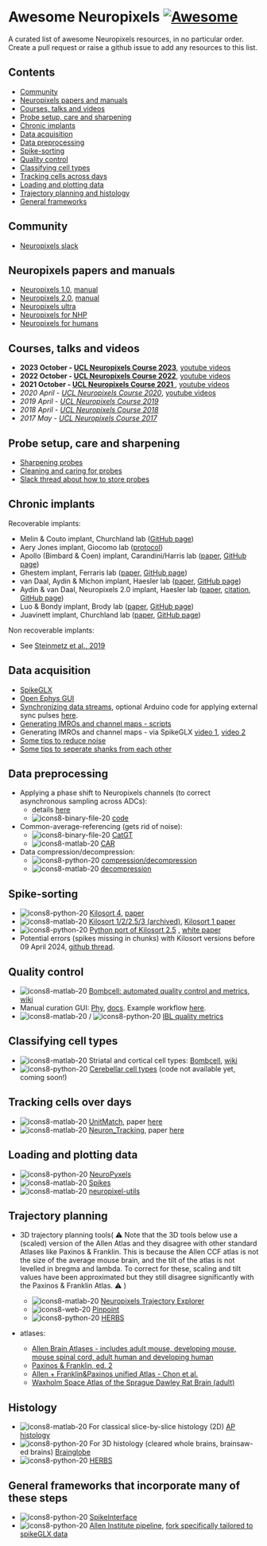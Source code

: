 # Awesome Neuropixels [![Awesome](https://cdn.rawgit.com/sindresorhus/awesome/d7305f38d29fed78fa85652e3a63e154dd8e8829/media/badge.svg)](https://github.com/sindresorhus/awesome)

A curated list of awesome Neuropixels resources, in no particular order. Create a pull request or raise a github issue to add any resources to this list. 

## Contents

<!-- START_TOC -->
* [Community](#community)
* [Neuropixels papers and manuals](#neuropixels_papers_and_manuals)
* [Courses, talks and videos](#courses_talks_and_videos)
* [Probe setup, care and sharpening](#probe_setup,_care_and_sharpening)
* [Chronic implants](#chronic_implants)
* [Data acquisition](#data_acquisition)
* [Data preprocessing](#data_preprocessing)
* [Spike-sorting](#spike_sorting)
* [Quality control](#quality_control)
* [Classifying cell types](#classifying_cell_types)
* [Tracking cells across days](#tracking_cells_over_days)
* [Loading and plotting data](#loading_and_plotting_data)
* [Trajectory planning and histology](#trajectory_planning_and_histology)
* [General frameworks](#general_frameworks)
<!-- END_TOC -->

## Community
- [Neuropixels slack](https://app.slack.com/client/T93QUDDCM)

## Neuropixels papers and manuals
- [Neuropixels 1.0](https://www.nature.com/articles/nature24636/), [manual](https://www.neuropixels.org/_files/ugd/832f20_ba7f3e9e639b49809458cf64d76abdcc.pdf)
- [Neuropixels 2.0](https://www.science.org/doi/10.1126/science.abf4588), [manual](https://github.com/Julie-Fabre/awesome-neuropixels/blob/master/Neuropixels%202.0%20User%20Manual%20V1.0.pdf)
- [Neuropixels ultra](https://www.biorxiv.org/content/10.1101/2023.08.23.554527v2)
- [Neuropixels for NHP](https://www.biorxiv.org/content/10.1101/2023.02.01.526664v3)
- [Neuropixels for humans](https://www.nature.com/articles/s41596-023-00871-2)

## Courses, talks and videos
- **2023 October - [UCL Neuropixels Course 2023](https://www.ucl.ac.uk/neuropixels/training/2023-neuropixels-course)**, [youtube videos](https://www.youtube.com/watch?v=epxx_w2mhhg&list=PLfhWmWntvjl4Wi-K9Wx1Wx3WkCqpHnwaQ)
- **2022 October - [UCL Neuropixels Course 2022](https://www.ucl.ac.uk/neuropixels/training/2022-intro-neuropixels-course)**, [youtube videos](https://www.youtube.com/watch?v=koukfLPyPSc&list=PLfhWmWntvjl7fpEDt-Ip8phYETFGUQDXc)
- **2021  October - [UCL Neuropixels Course 2021 ](https://www.ucl.ac.uk/neuropixels/training/2021-neuropixels-course)**, [youtube videos](https://www.youtube.com/watch?v=KBjwNRp41T4&list=PLfhWmWntvjl64ti_a-MzHlwqwEU0ZlALb)
- _2020 April - [UCL Neuropixels Course 2020](https://www.ucl.ac.uk/neuropixels/training/2020-neuropixels-course)_, [youtube videos](https://www.youtube.com/watch?v=5pAI3Rs_GTg&list=PLfhWmWntvjl7kljKozClpjS29DoY8V5pB)
- _2019 April - [UCL Neuropixels Course 2019](http://www.ucl.ac.uk/neuropixels/courses/2019-course)_
- _2018 April - [UCL Neuropixels Course 2018](http://www.ucl.ac.uk/neuropixels/courses/2018-course)_
- _2017 May - [UCL Neuropixels Course 2017](http://www.ucl.ac.uk/neuropixels/courses/2017-course)_

## Probe setup, care and sharpening
- [Sharpening probes](https://github.com/cortex-lab/neuropixels/wiki/Sharpening)
- [Cleaning and caring for probes](https://github.com/cortex-lab/neuropixels/wiki/Probe_care)
- [Slack thread about how to store probes](https://neuropixelsgroup.slack.com/archives/C93JDLKJP/p1699504147935669) 

## Chronic implants 

Recoverable implants:
- Melin & Couto implant, Churchland lab ([GitHub page](https://github.com/spkware/chronic_holder))
- Aery Jones implant, Giocomo lab ([protocol](https://open-neuroscience.com/post/chronic_recoverable_neuropixels_in_mice/))
- Apollo (Bimbard & Coen) implant, Carandini/Harris lab ([paper](https://elifesciences.org/reviewed-preprints/98522), [GitHub page](https://github.com/Coen-Lab/chronic-neuropixels))
- Ghestem implant, Ferraris lab ([paper](https://iopscience.iop.org/article/10.1088/1741-2552/ace218), [GitHub page](https://github.com/INS-PhysioNet/npx-ghestem))
- van Daal, Aydin & Michon implant, Haesler lab ([paper](https://www.nature.com/articles/s41596-021-00539-9), [GitHub page](https://github.com/nerf-common/chronic-neuropixels-protocol))
- Aydin & van Daal, Neuropixels 2.0 implant, Haesler lab ([paper](https://www.science.org/doi/full/10.1126/science.abf4588), [citation](https://zenodo.org/records/4564136), [GitHub page](https://github.com/nerf-common/chronic-neuropixels2))
- Luo & Bondy implant, Brody lab ([paper](https://elifesciences.org/articles/59716), [GitHub page](https://github.com/Brody-Lab/chronic_neuropixels))
- Juavinett implant, Churchland lab ([paper](https://elifesciences.org/articles/47188), [GitHub page](https://github.com/churchlandlab/ChronicNeuropixels))

Non recoverable implants:
- See [Steinmetz et al., 2019](https://www.science.org/doi/10.1126/science.abf4588)
  
## Data acquisition
- [SpikeGLX](https://billkarsh.github.io/SpikeGLX/)
- [Open Ephys GUI](https://open-ephys.org/gui)
- [Synchronizing data streams](https://open-ephys.github.io/gui-docs/Tutorials/Data-Synchronization.html), optional Arduino code for applying external sync pulses [here](https://github.com/cortex-lab/neuropixels/wiki/Synchronization). 
- [Generating IMROs and channel maps - scripts](https://github.com/Julie-Fabre/neuropixels_site_selection)
- Generating IMROs and channel maps - via SpikeGLX [video 1](https://vimeo.com/781678605), [video 2](https://vimeo.com/783581937)
- [Some tips to reduce noise](https://github.com/Julie-Fabre/awesome-neuropixels/Some_tips_to_reduce_noise.md)
- [Some tips to seperate shanks from each other](https://github.com/Julie-Fabre/awesome_neuropixels/Some_tips_to_seperate_shanks_from_each_other.md)
  
## Data preprocessing
- Applying a phase shift to Neuropixels channels (to correct asynchronous sampling across ADCs):
  - details [here](https://billkarsh.github.io/SpikeGLX/help/catgt_tshift/catgt_tshift/)
  - ![icons8-binary-file-20](https://github.com/Julie-Fabre/awesome-neuropixels/assets/29582008/0715213f-4c33-4ef7-adb4-374e7575c73a)
[code](https://github.com/billkarsh/CatGT)
- Common-average-referencing (gets rid of noise): 
  - ![icons8-binary-file-20](https://github.com/Julie-Fabre/awesome-neuropixels/assets/29582008/0715213f-4c33-4ef7-adb4-374e7575c73a) [CatGT](https://github.com/billkarsh/CatGT)
  - ![icons8-matlab-20](https://github.com/Julie-Fabre/awesome-neuropixels/assets/29582008/1a18a394-f415-445e-9519-44787ce09096)
 [CAR](https://github.com/cortex-lab/spikes/blob/master/preprocessing/applyCARtoDat.m)
- Data compression/decompression:
  - ![icons8-python-20](https://github.com/Julie-Fabre/awesome-neuropixels/assets/29582008/b80293ba-3ab1-4b9c-89c5-16a329bcb932) [compression/decompression](https://github.com/int-brain-lab/mtscomp)
  - ![icons8-matlab-20](https://github.com/Julie-Fabre/awesome-neuropixels/assets/29582008/1a18a394-f415-445e-9519-44787ce09096) [decompression](https://github.com/Julie-Fabre/bombcell/blob/master/decompressData/bc_extractCbinData.m)

## Spike-sorting 
- ![icons8-python-20](https://github.com/Julie-Fabre/awesome-neuropixels/assets/29582008/b80293ba-3ab1-4b9c-89c5-16a329bcb932) [Kilosort 4](https://github.com/MouseLand/Kilosort), [paper](https://www.nature.com/articles/s41592-024-02232-7)
- ![icons8-matlab-20](https://github.com/Julie-Fabre/awesome-neuropixels/assets/29582008/1a18a394-f415-445e-9519-44787ce09096) [Kilosort 1/2/2.5/3 (archived)](https://github.com/MouseLand/Kilosort/releases), [Kilosort 1 paper](https://www.biorxiv.org/content/10.1101/061481v1)
- ![icons8-python-20](https://github.com/Julie-Fabre/awesome-neuropixels/assets/29582008/b80293ba-3ab1-4b9c-89c5-16a329bcb932) [Python port of Kilosort 2.5](https://github.com/int-brain-lab/pykilosort) , [white paper](https://figshare.com/articles/online_resource/Spike_sorting_pipeline_for_the_International_Brain_Laboratory/19705522/3)
- Potential errors (spikes missing in chunks) with Kilosort versions before 09 April 2024, [github thread](https://github.com/MouseLand/Kilosort/issues/594).
  
## Quality control 
- ![icons8-matlab-20](https://github.com/Julie-Fabre/awesome-neuropixels/assets/29582008/1a18a394-f415-445e-9519-44787ce09096) [Bombcell: automated quality control and metrics](https://github.com/Julie-Fabre/bombcell), [wiki](https://github.com/Julie-Fabre/bombcell/wiki) 
- Manual curation GUI: [Phy](https://github.com/cortex-lab/phy), [docs](https://phy.readthedocs.io/en/latest/). Example workflow [here](https://github.com/Julie-Fabre/bombcell/blob/main/manualCurationPhyWorkflow.md).
- ![icons8-matlab-20](https://github.com/Julie-Fabre/awesome-neuropixels/assets/29582008/1a18a394-f415-445e-9519-44787ce09096) / ![icons8-python-20](https://github.com/Julie-Fabre/awesome-neuropixels/assets/29582008/b80293ba-3ab1-4b9c-89c5-16a329bcb932) [IBL quality metrics](https://github.com/SteinmetzLab/qualityMetrics)

## Classifying cell types 
- ![icons8-matlab-20](https://github.com/Julie-Fabre/awesome-neuropixels/assets/29582008/1a18a394-f415-445e-9519-44787ce09096) Striatal and cortical cell types: [Bombcell](https://github.com/Julie-Fabre/bombcell), [wiki](https://github.com/Julie-Fabre/bombcell/wiki) 
- ![icons8-python-20](https://github.com/Julie-Fabre/awesome-neuropixels/assets/29582008/b80293ba-3ab1-4b9c-89c5-16a329bcb932) [Cerebellar cell types](https://www.biorxiv.org/content/10.1101/2024.01.30.577845v2) (code not available yet, coming soon!) 
  
## Tracking cells over days
- ![icons8-matlab-20](https://github.com/Julie-Fabre/awesome-neuropixels/assets/29582008/1a18a394-f415-445e-9519-44787ce09096) [UnitMatch](https://github.com/EnnyvanBeest/UnitMatch), paper [here](https://www.biorxiv.org/content/10.1101/2023.10.12.562040v1.full.pdf)
- ![icons8-matlab-20](https://github.com/Julie-Fabre/awesome-neuropixels/assets/29582008/1a18a394-f415-445e-9519-44787ce09096) [Neuron_Tracking](https://github.com/AugustineY07/Neuron_Tracking), paper [here](https://www.biorxiv.org/content/10.1101/2023.08.03.551724v2.full.pdf)

## Loading and plotting data
- ![icons8-python-20](https://github.com/Julie-Fabre/awesome-neuropixels/assets/29582008/b80293ba-3ab1-4b9c-89c5-16a329bcb932) [NeuroPyxels](https://github.com/m-beau/NeuroPyxels)
- ![icons8-matlab-20](https://github.com/Julie-Fabre/awesome-neuropixels/assets/29582008/1a18a394-f415-445e-9519-44787ce09096) [Spikes](https://github.com/cortex-lab/spikes)
- ![icons8-matlab-20](https://github.com/Julie-Fabre/awesome-neuropixels/assets/29582008/1a18a394-f415-445e-9519-44787ce09096) [neuropixel-utils](https://github.com/djoshea/neuropixel-utils/)

## Trajectory planning
- 3D trajectory planning tools(
⚠️ Note that the 3D tools below use a (scaled) version of the Allen Atlas and they disagree with other standard Atlases like Paxinos & Franklin. This is because the Allen CCF atlas is not the size of the average mouse brain, and the tilt of the atlas is not levelled in bregma and lambda. To correct for these, scaling and tilt values have been approximated but they still disagree significantly with the Paxinos & Franklin Atlas. ⚠️ )
  - ![icons8-matlab-20](https://github.com/Julie-Fabre/awesome-neuropixels/assets/29582008/1a18a394-f415-445e-9519-44787ce09096) [Neuropixels Trajectory Explorer](https://github.com/petersaj/neuropixels_trajectory_explorer)
  - ![icons8-web-20](https://github.com/Julie-Fabre/awesome-neuropixels/assets/29582008/b0cee380-c778-4889-b6c4-3ebb5bc908cd) [Pinpoint](https://github.com/VirtualBrainLab/Pinpoint)
  - ![icons8-python-20](https://github.com/Julie-Fabre/awesome-neuropixels/assets/29582008/b80293ba-3ab1-4b9c-89c5-16a329bcb932) [HERBS](https://github.com/Whitlock-Group/HERBS)

- atlases:
  - [Allen Brain Atlases - includes adult mouse, developing mouse, mouse spinal cord, adult human and developing human](https://atlas.brain-map.org/)
  - [Paxinos & Franklin, ed. 2](https://www.researchgate.net/profile/Eva_Troyano_Rodriguez/post/Could_someone_provide_me_with_the_mouse_brain_atlas_by_Paxinos_and_Franklin_please/attachment/59d62d7e79197b807798bc53/AS:350559606460416@1460591331585/download/The+mouse+brain+in+stereotaxic+coordinates.pdf)
  - [Allen + Franklin&Paxinos unified Atlas - Chon et al.](https://www.nature.com/articles/s41467-019-13057-w)
  - [Waxholm Space Atlas of the Sprague Dawley Rat Brain (adult)](https://www.nitrc.org/projects/whs-sd-atlas)

## Histology
- ![icons8-matlab-20](https://github.com/Julie-Fabre/awesome-neuropixels/assets/29582008/1a18a394-f415-445e-9519-44787ce09096) For classical slice-by-slice histology (2D) [AP histology](https://github.com/petersaj/AP_histology)
- ![icons8-python-20](https://github.com/Julie-Fabre/awesome-neuropixels/assets/29582008/b80293ba-3ab1-4b9c-89c5-16a329bcb932) For 3D histology (cleared whole brains, brainsaw-ed brains) [Brainglobe](https://brainglobe.info/index.html)
- ![icons8-python-20](https://github.com/Julie-Fabre/awesome-neuropixels/assets/29582008/b80293ba-3ab1-4b9c-89c5-16a329bcb932) [HERBS](https://github.com/Whitlock-Group/HERBS)

  
## General frameworks that incorporate many of these steps
- ![icons8-python-20](https://github.com/Julie-Fabre/awesome-neuropixels/assets/29582008/b80293ba-3ab1-4b9c-89c5-16a329bcb932) [SpikeInterface](https://github.com/SpikeInterface)
- ![icons8-python-20](https://github.com/Julie-Fabre/awesome-neuropixels/assets/29582008/b80293ba-3ab1-4b9c-89c5-16a329bcb932) [Allen Institute pipeline](https://github.com/AllenInstitute/ecephys_spike_sorting), [fork specifically tailored to spikeGLX data](https://github.com/jenniferColonell/ecephys_spike_sorting)

